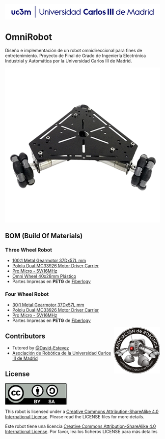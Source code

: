 <img src="images/logo_Uc3m.png" width="700" align = "center">

# OmniRobot
Diseño e implementación de un robot omnidireccional para fines de entretenimiento. Proyecto de Final de Grado de Ingeniería Electrónica Industrial y Automática por la Universidad Carlos III de Madrid. 

<img src="images/OmniRobot.png" width="700" align = "center">

## BOM (Build Of Materials)

### Three Wheel Robot

* [100:1 Metal Gearmotor 37Dx57L mm](https://www.pololu.com/product/1106/specs)
* [Pololu Dual MC33926 Motor Driver Carrier](https://www.pololu.com/product/1213)
* [Pro Micro - 5V/16MHz](https://www.sparkfun.com/products/12640)
* [Omni Wheel 40x28mm Plástico](https://hobbyking.com/es_es/40x28mm-plastic-omni-wheel-2pcs-bag.html)
* Partes Impresas en **PETG** de [Fiberlogy](https://fiberlogy.com/en/fiberlogy-filaments/filament-pet-g/)

### Four Wheel Robot

* [30:1 Metal Gearmotor 37Dx57L mm](https://www.pololu.com/product/4742)
* [Pololu Dual MC33926 Motor Driver Carrier](https://www.pololu.com/product/1213)
* [Pro Micro - 5V/16MHz](https://www.sparkfun.com/products/12640)
* Partes Impresas en **PETG** de [Fiberlogy](https://fiberlogy.com/en/fiberlogy-filaments/filament-pet-g/)

<img src="images/asrob.png" width="150" align = "right">

## Contributors

 - Tutored by [@David-Estevez](https://github.com/David-Estevez)
 - [Asociación de Robótica de la Universidad Carlos III de Madrid](https://asrob.uc3m.es/)

## License 

<img src="images/by-sa.png" width="200" align = "center">

This robot is licensed under a [Creative Commons Attribution-ShareAlike 4.0 International License](http://creativecommons.org/licenses/by-sa/4.0/). Please read the LICENSE files for more details.

Este robot tiene una licencia [Creative Commons Attribution-ShareAlike 4.0 International License](http://creativecommons.org/licenses/by-sa/4.0/). Por favor, lea los ficheros LICENSE para más detalles

